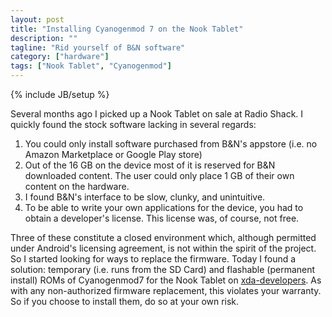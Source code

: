 ```yaml
---
layout: post
title: "Installing Cyanogenmod 7 on the Nook Tablet"
description: ""
tagline: "Rid yourself of B&N software"
category: ["hardware"]
tags: ["Nook Tablet", "Cyanogenmod"]
---
```

{% include JB/setup %}

Several months ago I picked up a Nook Tablet on sale at Radio Shack. I quickly found the stock software lacking in several regards:

1. You could only install software purchased from B&N's appstore (i.e. no Amazon Marketplace or Google Play store)
2. Out of the 16 GB on the device most of it is reserved for B&N downloaded content. The user could only place 1 GB of their own content on the hardware.
3. I found B&N's interface to be slow, clunky, and unintuitive.
4. To be able to write your own applications for the device, you had to obtain a developer's license. This license was, of course, not free.

Three of these constitute a closed environment which, although permitted under Android's licensing agreement, is not within the spirit of the project. So I started looking for ways to replace the firmware. Today I found a solution: temporary (i.e. runs from the SD Card) and flashable (permanent install) ROMs of Cyanogenmod7 for the Nook Tablet on [xda-developers](http://forum.xda-developers.com/showthread.php?t=1481826). As with any non-authorized firmware replacement, this violates your warranty. So if you choose to install them, do so at your own risk.
